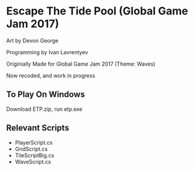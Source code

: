 # Escape The Tide Pool (Global Game Jam 2017)

Art by Devon George

Programming by Ivan Lavrentyev

Originially Made for Global Game Jam 2017 (Theme: Waves)

Now recoded, and work in progress

## To Play On Windows

Download ETP.zip, run etp.exe

## Relevant Scripts

- PlayerScript.cs
- GridScript.cs
- TileScriptBig.cs
- WaveScript.cs





